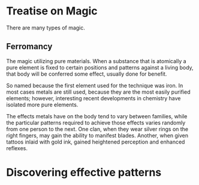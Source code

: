 # Treatise on Magic

There are many types of magic. 

## Ferromancy
The magic utilizing pure materials. When a substance that is atomically a pure element is fixed to certain positions and patterns against a living body, that body will be conferred some effect, usually done for benefit.

So named because the first element used for the technique was iron. In most cases metals are still used, because they are the most easily purified elements; however, interesting recent developments in chemistry have isolated more pure elements.

The effects metals have on the body tend to vary between families, while the particular patterns required to achieve those effects varies randomly from one person to the next. One clan, when they wear silver rings on the right fingers, may gain the ability to manifest blades. Another, when given tattoos inlaid with gold ink, gained heightened perception and enhanced reflexes.

# Discovering effective patterns